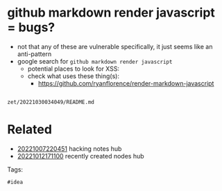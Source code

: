 # github markdown render javascript = bugs?

- not that any of these are vulnerable specifically, it just seems like an anti-pattern
- google search for `github markdown render javascript`
  - potential places to look for XSS:
  - check what uses these thing(s):
    - https://github.com/ryanflorence/render-markdown-javascript

```
```

` zet/20221030034049/README.md `

# Related

- [20221007220451](/zet/20221007220451/README.md) hacking notes hub
- [20221012171100](/zet/20221012171100/README.md) recently created nodes hub

Tags:

    #idea
